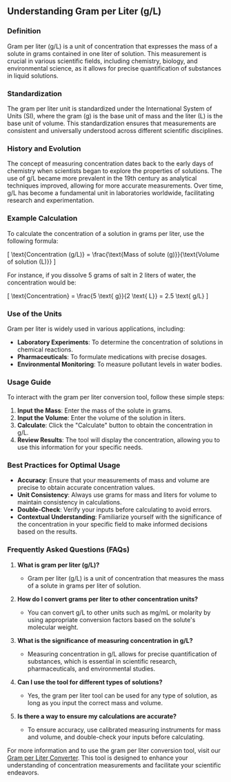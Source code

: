 ## Understanding Gram per Liter (g/L)

### Definition
Gram per liter (g/L) is a unit of concentration that expresses the mass of a solute in grams contained in one liter of solution. This measurement is crucial in various scientific fields, including chemistry, biology, and environmental science, as it allows for precise quantification of substances in liquid solutions.

### Standardization
The gram per liter unit is standardized under the International System of Units (SI), where the gram (g) is the base unit of mass and the liter (L) is the base unit of volume. This standardization ensures that measurements are consistent and universally understood across different scientific disciplines.

### History and Evolution
The concept of measuring concentration dates back to the early days of chemistry when scientists began to explore the properties of solutions. The use of g/L became more prevalent in the 19th century as analytical techniques improved, allowing for more accurate measurements. Over time, g/L has become a fundamental unit in laboratories worldwide, facilitating research and experimentation.

### Example Calculation
To calculate the concentration of a solution in grams per liter, use the following formula:

\[ \text{Concentration (g/L)} = \frac{\text{Mass of solute (g)}}{\text{Volume of solution (L)}} \]

For instance, if you dissolve 5 grams of salt in 2 liters of water, the concentration would be:

\[ \text{Concentration} = \frac{5 \text{ g}}{2 \text{ L}} = 2.5 \text{ g/L} \]

### Use of the Units
Gram per liter is widely used in various applications, including:
- **Laboratory Experiments**: To determine the concentration of solutions in chemical reactions.
- **Pharmaceuticals**: To formulate medications with precise dosages.
- **Environmental Monitoring**: To measure pollutant levels in water bodies.

### Usage Guide
To interact with the gram per liter conversion tool, follow these simple steps:
1. **Input the Mass**: Enter the mass of the solute in grams.
2. **Input the Volume**: Enter the volume of the solution in liters.
3. **Calculate**: Click the "Calculate" button to obtain the concentration in g/L.
4. **Review Results**: The tool will display the concentration, allowing you to use this information for your specific needs.

### Best Practices for Optimal Usage
- **Accuracy**: Ensure that your measurements of mass and volume are precise to obtain accurate concentration values.
- **Unit Consistency**: Always use grams for mass and liters for volume to maintain consistency in calculations.
- **Double-Check**: Verify your inputs before calculating to avoid errors.
- **Contextual Understanding**: Familiarize yourself with the significance of the concentration in your specific field to make informed decisions based on the results.

### Frequently Asked Questions (FAQs)

1. **What is gram per liter (g/L)?**
   - Gram per liter (g/L) is a unit of concentration that measures the mass of a solute in grams per liter of solution.

2. **How do I convert grams per liter to other concentration units?**
   - You can convert g/L to other units such as mg/mL or molarity by using appropriate conversion factors based on the solute's molecular weight.

3. **What is the significance of measuring concentration in g/L?**
   - Measuring concentration in g/L allows for precise quantification of substances, which is essential in scientific research, pharmaceuticals, and environmental studies.

4. **Can I use the tool for different types of solutions?**
   - Yes, the gram per liter tool can be used for any type of solution, as long as you input the correct mass and volume.

5. **Is there a way to ensure my calculations are accurate?**
   - To ensure accuracy, use calibrated measuring instruments for mass and volume, and double-check your inputs before calculating.

For more information and to use the gram per liter conversion tool, visit our [Gram per Liter Converter](https://www.inayam.co/unit-converter/concentration_mass). This tool is designed to enhance your understanding of concentration measurements and facilitate your scientific endeavors.